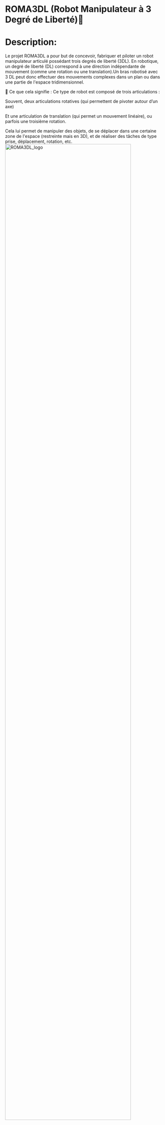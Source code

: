 # ROMA3DL (Robot Manipulateur à 3 Degré de Liberté)🤖

# Description:
Le projet ROMA3DL a pour but de concevoir, fabriquer et piloter un robot manipulateur articulé possédant trois degrés de liberté (3DL). En robotique, un degré de liberté (DL) correspond à une direction indépendante de mouvement (comme une rotation ou une translation).Un bras robotisé avec 3 DL peut donc effectuer des mouvements complexes dans un plan ou dans une partie de l'espace tridimensionnel.

🦾 Ce que cela signifie :
Ce type de robot est composé de trois articulations :

Souvent, deux articulations rotatives (qui permettent de pivoter autour d’un axe)

Et une articulation de translation (qui permet un mouvement linéaire), ou parfois une troisième rotation.

Cela lui permet de manipuler des objets, de se déplacer dans une certaine zone de l'espace (restreinte mais en 3D), et de réaliser des tâches de type prise, déplacement, rotation, etc.
<img align="center" src= "https://github.com/user-attachments/assets/ec1ecd6c-881a-4389-8f1f-4fbe2099ea83" alt="ROMA3DL_logo" width="90%" /><br><br>
ROMA3DL est un bras robotique à trois degrés de liberté conçu pour offrir une solution polyvalente en matière de manipulation d’objets. Il s’inscrit dans le cadre d’un projet de fin d’année destiné aux étudiants en deuxième année de classes préparatoires, combinant des aspects de conception mécanique, d’électronique et de programmation.

Le projet ROMA3DL est principalement destiné aux étudiants en deuxième année de classes préparatoires. Il s’agit d’un projet de fin d’année, c’est-à-dire une synthèse des compétences acquises durant l’année..L’objectif principal de ce projet est de permettre aux étudiants d’explorer les concepts fondamentaux de la robotique et de l’automatisation en développant un système fonctionnel et interactif.
<br>

# Sommaire  

[I. Qui sommes-nous ?](#i-Qui-sommes-nous-)

[II. Objectifs projet ](#ii-Objectif-du-projet)

[III. Fonctionnalités](#iii-Fonctionnalités)

[IV. Liste de matériel](#iv-Liste-de-matériel)

[V. Déroulement ](#v-Déroulement)

  [1. Esquis](#1-Esquis)
  
  [2. modèle 3D](#2-Modèle-3D)
 
  [3. codes](#3-Codes)

[VI. Licence](#vi-Licence)

[VII. Contributions](#vii-Contributions)

[VIII. Remerciements](#viii-Remerciements)


## I. Qui sommes-nous ?

Dans le cadre de notre deuxième année de classe préparatoire au cycle ingénieur à ***l'ESEO-Cours Lumière au Togo***, nous avons eu à réaliser un projet d’études visant à mettre en application l’ensemble des compétences acquises au cours des deux années de classes préparatoires qui viennent de s'écouler. Notre équipe est constituée de 9 personnes dont:
<br>
<br>**AGBOKOU Guillaume**: agbogui@efecourslumiere.org,<br/> 
<br>**AKPAH Starker**: kanakp@efecourslumiere.org,<br/> 
<br>**BADJA Jules**: poubad@efecourslumiere.org,<br/> 
<br>**BANIZA Emmanuel**: magban@efecourslumiere.org,<br/>
<br>**BANKA Wilfried**: wilban@efecourslumiere.org,<br/>
<br>**COQUEREL Michel**: miccoq@efecourslumiere.org,<br/>
<br>**DOUMBIA Aïchata**: aicdou@efecourslumiere.org,<br/>
<br>**GOUDOU Ariel**: arigou@efecourslumiere.org,<br/>
<br>**KORDOHOU Errath**: errkor@efecourslumiere.org<br/>
<br>
Afin de réaliser du projet, trois équipes ont été formées pour l'aboutissement d'un résultat:
<br>
<br>**Equipe modélisation**:</br>-***AGBOKOU Guillaume***,<br>-***GOUDOU Ariel***</br>
<br>**Equipe programmation manuelle**:</br>-***BANIZA Emmanuel***,<br>-***BADJA Jules***</br>
<br>**Equipe application**: </br>-***AKPAH Starker***,<br>-***BANKA Wilfried***,<br>-***COQUEREL Michel***</br>
<br>**Equipe documentation**:</br>-***DOUMBIA Aïchata***,<br>-***KORDOHOU Errath***</br> 
<br>
Ce projet, baptisé ***ROMA3DL***, vise à concevoir et à réaliser un robot manipulateur innovant, capable d’être contrôlé de manière hybride à la fois manuellement et virtuellement. Pour le contrôle manuel, nous avons intégré des joysticks permettant une prise en main intuitive et une manipulation précise en temps réel. Parallèlement, une application mobile basée sur la technologie Bluetooth a été développée afin d’offrir une interface de commande virtuelle, rendant possible le pilotage à distance du robot. Ce projet mobilise des compétences transversales en mécanique (pour la structure et les articulations du bras robotisé), en électronique (pour le traitement des signaux, l’alimentation et le pilotage des moteurs), ainsi qu’en modélisation 3D (pour la conception assistée par ordinateur et l’impression des pièces mécaniques). ***ROMA3DL*** incarne ainsi une approche pluridisciplinaire, alliant théorie et pratique, en vue de proposer une solution technologique fonctionnelle, évolutive et pédagogique.
<br>Il représente pour nous une opportunité de mettre en pratique nos connaissances et d’acquérir une expérience concrète en  ingénierie.</br>
## II. Objectif du projet
**ROMA3DL**  nous permets une immersion concrète dans la robotique en mettant en pratique leurs connaissances en cinématique, mécanique, électronique et informatique. En concevant un bras robotique à trois degrés de liberté doté d'une commande vocale, ils apprennent à modéliser en CAO(Conception Assistée par Ordinateur), à choisir les moteurs et capteurs adaptés, à programmer des microcontrôleurs et à intégrer des solutions de communication sans fil. Ce projet multidisciplinaire renforce leur autonomie, le travail en équipe et leur capacité à gérer un projet complexe, les préparant ainsi efficacement à leur future carrière d'ingénieur au sein d'écoles prestigieuses comme l'**ESEO**.<br>Le projet ROMA3DL vise à concevoir et développer un robot manipulateur à trois degrés de liberté contrôlé par commande vocale, intégrant des technologies avancées pour améliorer l'interaction humain-robot. Les objectifs spécifiques du projet peuvent être décrits comme suit :</br>

<br>1. Développement technique :
<br>▶Concevoir un système mécanique robuste : Le robot doit posséder une structure mécanique solide et fiable, capable de réaliser des tâches précises avec trois degrés de liberté.</br>
<br>▶Intégrer la commande vocale : Utiliser l'assistant Google pour recevoir et interpréter les commandes vocales, permettant ainsi une manipulation intuitive et sans contact physique.</br>
<br>▶Développer une application mobile : Créer une application via Flutter qui servira d'interface pour la configuration et le contrôle vocal du robot.</br>

<br>2. Innovation technologique :
<br>▶Exploiter les avancées en IA et traitement du langage naturel : Tirer parti des dernières innovations en intelligence artificielle pour améliorer la reconnaissance vocale et la compréhension des commandes.</br>
<br>▶Optimiser la réponse du système : Assurer une réponse rapide et précise du robot aux commandes vocales, minimisant ainsi les délais et les erreurs dans l'exécution des tâches.</br>

<br>3. Application et impact :
<br>▶Évaluation en environnement réel : Tester le robot dans des scénarios réels pour évaluer sa performance et son utilité pratique, notamment dans des environnements industriels ou de recherche.</br>
<br>▶Améliorer l'ergonomie et la sécurité au travail : Démontrer comment le contrôle vocal peut réduire la fatigue et les risques d'accidents, en particulier dans des contextes où les interactions physiques avec les machines présentent des risques.</br>
<br>▶Contribuer à l'éducation et la formation : Utiliser le projet comme outil pédagogique pour les étudiants en ingénierie, leur permettant d'apprendre les principes de la robotique, du contrôle vocal, et de l'interaction homme-machine.</br>

<br>4. Durabilité et évolutivité :
<br>▶Concevoir avec une perspective de durabilité : Assurer que le robot est construit avec des matériaux durables et une conception qui permet des mises à jour faciles.</br>
<br>▶Planifier pour l'évolutivité : Structurer le projet de manière à ce qu'il puisse être facilement amélioré ou modifié pour inclure plus de fonctionnalités ou s'adapter à différents usages.</br>


## III. Fonctionnalités
<br>✅ **Commande vocale**  – Contrôle du bras par des ordres simples via Bluetooth.(A revoir)
<br>
Le bras robotisé est doté d’un système de reconnaissance vocale permettant à l'utilisateur de le contrôler par des commandes simples et intuitives. Grâce à la connectivité Bluetooth, les ordres vocaux sont transmis en temps réel à l’unité centrale du bras, qui les interprète pour exécuter des actions pour saisir, effectuer des rotations et des translations. Cette fonctionnalité rend le dispositif particulièrement accessible aux personnes à mobilité réduite ou dans des contextes où les mains ne peuvent pas être utilisées.
</br>
<br>✅ **Saisie et manipulation d’objets** – Pince robotisée avec capteurs pour ajuster la prise.
<br>
La pince robotisée située à l'extrémité du bras est équipée d'un servomoteur. Avec le code implanté dans l'arduino, la vitesse du  servomoteur utilisé est plus lente qu'un servomoteur d'origine. Ceci permet donc d'adapter automatiquement la force de préhension selon la nature de l'objet à manipuler, évitant ainsi toute casse ou glissement. Cette précision rend possible la saisie d’objets variés, allant de petits éléments fragiles à des pièces plus robustes, et permet une manipulation stable et sécurisée.
</br>
<br>✅ **Contrôle à distance**  – Pilotage via application mobile ou PC.(A revoir)
<br>
Le bras peut également être piloté à distance via une interface dédiée réalisée à partir de flutter et disponible sur ordinateur. L'utilisateur peut envoyer des commandes manuelles ou prédéfinies, et ajuster les paramètres de mouvement selon ses besoins. Cette fonctionnalité est idéale pour les tâches nécessitant une intervention à distance, comme en milieu médical, industriel ou dans les environnements hostiles.
</br>

## IV. Liste de matériel

Le matériel utilisé pour la réalisation de ce projet peut etre répertorié dans le tableau ci-dessous:

| **Systemes**            | **Materiel (arduino)**                           | **Utilité**                                                |
|-------------------------|--------------------------------------------------|-------------------------------------------------------------|
|🖥️**Microcontrôleur**    | Arduino Mega , Arduino Uno                       |Rélie les différents composants du circuit                  |
|📟**Circuit intégré**    |Joysticks                                         |  Controle tous les servomoteurs avec une seule plaque      |
|🦼**Moteur**             |   servomoteur MG90S,servomoteur MG996R           |Crée le mouvement et réduit la vitesse et l'augmente        |
| 🔋**Baterrie**          | 14 volts et 9 volts                              | alimenter  le microcontroleur                              |            
| 📳**module Bluetooth**  | HC-05                                            | Envoyer des commandes vocales depuis une application mobile|   

## V.  Déroulement 
  ### 1. Esquis
<p align="left"><img src="https://github.com/user-attachments/assets/9c078148-df42-43bf-9e1f-611d65630f8c" alt="ROMA3DL_support" width="100%"/></p>

 <p align="center"><img src="https://github.com/user-attachments/assets/6bef7af4-bcb3-4209-ac4b-f498a655eca0" alt="ROMA3DL_bras" width="100%"/></p>
 
  <p align="left"><img src="https://github.com/user-attachments/assets/41cef1cd-ff78-4d63-8d6e-4881f8ae9848"alt="ROMA3DL_repere" width="100%"/></p>

   Cette image illustre les différentes composantes du bras mécanique :
<br>Le bras:élément central assurant la liaison entre les avant-bras et le support de la pince.</br>
<br>Les avant-bras: structures allongées fixées au bras principal, servant de prolongement mécanique.</b 
<br>Le support de la pince : pièce de fixation qui accueille le système de préhension.
<br>Une pince : outil terminal permettant la saisie d’objets, ici entraîné par un engrenage
   
   ### 2. Modèle 3D

 <p align="left"><img src="https://github.com/user-attachments/assets/a4c42c1e-4e45-4b38-88c3-af5037b1adf9" alt="ROMA3DL_modele" width="100%" /></p>

  
  ### 3. Codes
  > [!NOTE]
> ### Problèmes & Solutions
> Lors de la réalisation de ce projet, nous avons eu à faire face à une flopée de problèmes à savoir :
> - Probleme d'adaptabiliter du code entre bluetooth , la commande vocale, le joystik 
> - Adaptabiliter du code  et du bras
> -.....
> - .....
>  ### Pendant la conception du circuit :
> -.....
> - .....

  > [!WARNING]
>  ### Pendant la conception du circuit :
> - ....
> -......
> - .....

  > [!TIP]
> Pour résoudre ces problèmes, nous avons "innover" et fait les tests nécessaires avec l'Arduino UNO étant donné les nombreuses similitudes entre cette carte et l'arduino NANO. Quant aux pièces, nous avons limé les contours pour pouvoir placer le DHT22 et utiliser le pistolet à colle pour fixer les servomoteurs.
[!NOTE]
> ### Problèmes & Solutions
> Lors de la réalisation de ce projet, nous avons eu à faire face à une flopée de problèmes à savoir :
> **Pendant la modélisation 3D** :
> -

> [!WARNING]
> **Après la modélisation 3D** :
> - 
> [!NOTE]
> **Pendant la conception du circuit** :
> La longueur des fils qui etaient trop court
> La faible tension des piles ( probleme d'alimentation)
> vitesse incontroler des servo-moteur
> 
> [!TIP]
> Pour résoudre ces problèmes, nous avons "innover" et fait les tests nécessaires avec l'Arduino UNO étant donné les nombreuses similitudes entre cette carte et l'arduino NANO. Quant aux pièces, nous avons limé les contours pour pouvoir placer le DHT22 et utiliser le pistolet à colle pour fixer les servomoteurs.

## VI. Licence
Ce programme est un logiciel libre ; vous pouvez le redistribuer et/ou le modifier selon les termes de la Licence Publique Générale GNU 
telle que publiée par la Free Software Foundation ; soit la version 3 de la licence, soit (à votre choix) toute version ultérieure.

## VII. Contributions
 <br>Mr Marc Mino-Matot : Dans l'obtention des materiaux</br>
<br>Mr Hankem Justin: Supervision et controle<br/> 

## VIII. Remerciements
<br>Nous tenons à exprimer notre profonde gratitude aux fondateurs du Lycée International Cours Lumière pour leur soutien financier sans lequel la réalisation de ce projet n’aurait pas été possible. Leur engagement constant envers la réussite des étudiants a été une véritable source de motivation. Nos remerciements vont également à Monsieur Justin Hankem pour ses conseils avisés et son accompagnement tout au long de ce travail. Enfin, nous saluons l’implication et la collaboration de toute la classe de 2e année, dont l’esprit d’équipe et la détermination ont grandement contribué au succès de ce projet.<br/> 

